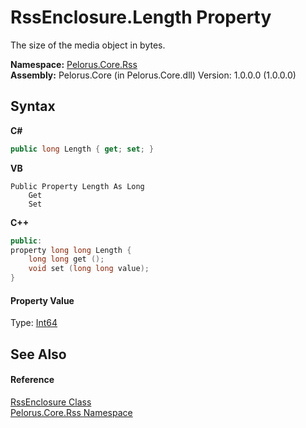 # RssEnclosure.Length Property 
 

The size of the media object in bytes.

**Namespace:**&nbsp;<a href="683C06D0">Pelorus.Core.Rss</a><br />**Assembly:**&nbsp;Pelorus.Core (in Pelorus.Core.dll) Version: 1.0.0.0 (1.0.0.0)

## Syntax

**C#**<br />
``` C#
public long Length { get; set; }
```

**VB**<br />
``` VB
Public Property Length As Long
	Get
	Set
```

**C++**<br />
``` C++
public:
property long long Length {
	long long get ();
	void set (long long value);
}
```


#### Property Value
Type: <a href="http://msdn2.microsoft.com/en-us/library/6yy583ek" target="_blank">Int64</a>

## See Also


#### Reference
<a href="CC66F6D5">RssEnclosure Class</a><br /><a href="683C06D0">Pelorus.Core.Rss Namespace</a><br />